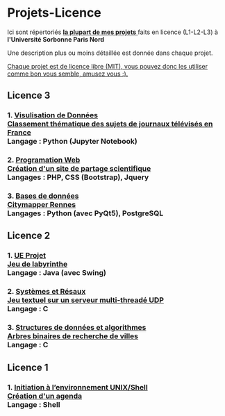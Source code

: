 # Projets-Licence
Ici sont répertoriés <b> <u>la plupart de mes projets</b> </u> faits en licence (L1-L2-L3) à __l'Université Sorbonne Paris Nord__

Une description plus ou moins détaillée est donnée dans chaque projet.

<u>Chaque projet est de licence libre (MIT), vous pouvez donc les utiliser comme bon vous semble, amusez vous :).</u> 

## <b>Licence 3</b>
### 1. <u>Visulisation de Données</u><br> [Classement thématique des sujets de journaux télévisés en France](./Projet%20Visulisation%20de%20Donn%C3%A9es/) <br> Langage : Python (Jupyter Notebook)

### 2. <u>Programation Web</u> <br> [Création d'un site de partage scientifique](./Projet%20Programation%20Web/) <br> Langages : PHP, CSS (Bootstrap), Jquery

### 3. <u>Bases de données</u><br> [Citymapper Rennes](./Citymapper%20Rennes/) <br> Langages : Python (avec PyQt5), PostgreSQL

## <b>Licence 2</b>
### 1. <u>UE Projet</u><br> [Jeu de labyrinthe](./Labyrinthe/) <br> Langage : Java (avec Swing)
### 2. <u>Systèmes et Résaux</u><br> [Jeu textuel sur un serveur multi-threadé UDP](./Projet%20Systemes%20et%20Resaux/) <br> Langage : C
### 3. <u>Structures de données et algorithmes</u> <br> [Arbres binaires de recherche de villes](./Arbres%20binaires%20de%20recherche%20de%20villes/)<br> Langage : C

## <b>Licence 1</b>
### 1. <u>Initiation à l’environnement UNIX/Shell</u> <br> [Création d'un agenda](./Agenda%20Shell/) <br> Langage : Shell